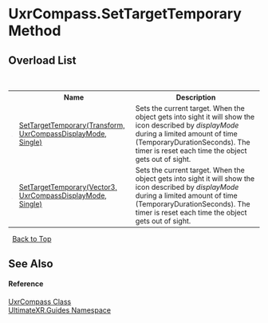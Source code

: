 # UxrCompass.SetTargetTemporary Method 
 


## Overload List
&nbsp;<table><tr><th></th><th>Name</th><th>Description</th></tr><tr><td>![Public method](media/pubmethod.gif "Public method")</td><td><a href="M_UltimateXR_Guides_UxrCompass_SetTargetTemporary">SetTargetTemporary(Transform, UxrCompassDisplayMode, Single)</a></td><td>
Sets the current target. When the object gets into sight it will show the icon described by *displayMode* during a limited amount of time (TemporaryDurationSeconds). The timer is reset each time the object gets out of sight.</td></tr><tr><td>![Public method](media/pubmethod.gif "Public method")</td><td><a href="M_UltimateXR_Guides_UxrCompass_SetTargetTemporary_1">SetTargetTemporary(Vector3, UxrCompassDisplayMode, Single)</a></td><td>
Sets the current target. When the object gets into sight it will show the icon described by *displayMode* during a limited amount of time (TemporaryDurationSeconds). The timer is reset each time the object gets out of sight.</td></tr></table>&nbsp;
<a href="#uxrcompass.settargettemporary-method">Back to Top</a>

## See Also


#### Reference
<a href="T_UltimateXR_Guides_UxrCompass">UxrCompass Class</a><br /><a href="N_UltimateXR_Guides">UltimateXR.Guides Namespace</a><br />